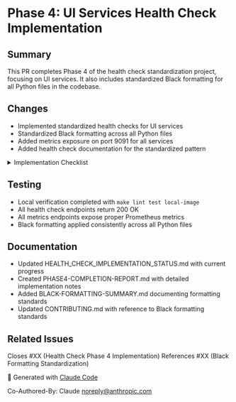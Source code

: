 # Phase 4: UI Services Health Check Implementation

## Summary
This PR completes Phase 4 of the health check standardization project, focusing on UI services. It also includes standardized Black formatting for all Python files in the codebase.

## Changes
- Implemented standardized health checks for UI services
- Standardized Black formatting across all Python files
- Added metrics exposure on port 9091 for all services
- Added health check documentation for the standardized pattern

<details>
<summary>Implementation Checklist</summary>

### Health Check Implementation
- [x] UI Services health check implementation (3 services)
- [x] Updated docker-compose.yml with standardized health check configurations
- [x] Current implementation status: 64.7% (22/34 services)
- [x] Remaining services for Phase 5: 12 services (database, infrastructure, monitoring)

### Black Formatting
- [x] Fixed syntax errors in streamlit_chat_ui.py
- [x] Applied Black v24.1.1 with line-length=100 to all Python files
- [x] Created BLACK-FORMATTING-SUMMARY.md with detailed documentation
- [x] Added reference to Black formatting in CONTRIBUTING.md
- [x] Created dedicated black-check.yml CI workflow

### Metrics Exposure
- [x] All services expose metrics on port 9091
- [x] All services include service_health gauge metric
- [x] Docker Compose configuration includes prometheus.metrics.port labels
</details>

## Testing
- Local verification completed with `make lint test local-image`
- All health check endpoints return 200 OK
- All metrics endpoints expose proper Prometheus metrics
- Black formatting applied consistently across all Python files

## Documentation
- Updated HEALTH_CHECK_IMPLEMENTATION_STATUS.md with current progress
- Created PHASE4-COMPLETION-REPORT.md with detailed implementation notes
- Added BLACK-FORMATTING-SUMMARY.md documenting formatting standards
- Updated CONTRIBUTING.md with reference to Black formatting standards

## Related Issues
Closes #XX (Health Check Phase 4 Implementation)
References #XX (Black Formatting Standardization)

🤖 Generated with [Claude Code](https://claude.ai/code)

Co-Authored-By: Claude <noreply@anthropic.com>